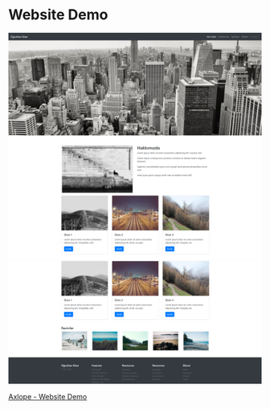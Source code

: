 # Website Demo

![alt text](https://github.com/Axlope/bootstrap-website-demo/blob/master/preview/img1.png)
![alt text](https://github.com/Axlope/bootstrap-website-demo/blob/master/preview/img2.png)
![alt text](https://github.com/Axlope/bootstrap-website-demo/blob/master/preview/img3.png)

<p><a href="https://axlope.github.io/bootstrap-website-demo/">Axlope - Website Demo</a><p>
